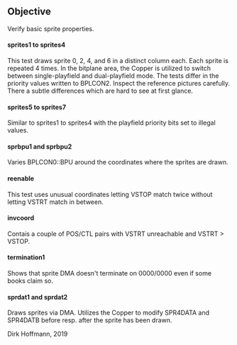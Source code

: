  ## Objective

Verify basic sprite properties.

#### sprites1 to sprites4

This test draws sprite 0, 2, 4, and 6 in a distinct column each. Each sprite is repeated 4 times. In the bitplane area, the Copper is utilized to switch between single-playfield and dual-playfield mode. The tests differ in the priority values written to BPLCON2. Inspect the reference pictures carefully. There a subtle differences which are hard to see at first glance. 

#### sprites5 to sprites7

Similar to sprites1 to sprites4 with the playfield priority bits set to illegal values.

#### sprbpu1 and sprbpu2

Varies BPLCON0::BPU around the coordinates where the sprites are drawn. 

#### reenable

This test uses unusual coordinates letting VSTOP match twice without letting VSTRT match in between.

#### invcoord

Contais a couple of POS/CTL pairs with VSTRT unreachable and VSTRT > VSTOP.

#### termination1

Shows that sprite DMA doesn't terminate on $0000/$0000 even if some books claim so.

#### sprdat1 and sprdat2

Draws sprites via DMA. Utilizes the Copper to modify SPR4DATA and SPR4DATB before resp. after the sprite has been drawn. 


Dirk Hoffmann, 2019
